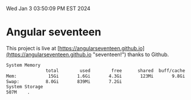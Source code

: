 Wed Jan  3 03:50:09 PM EST 2024

# Angular seventeen


This project is live at [https://angularseventeen.github.io](https://angularseventeen.github.io "seventeen!") thanks to Github.

```bash
System Memory
               total        used        free      shared  buff/cache   available
Mem:            15Gi       1.6Gi       4.3Gi       123Mi       9.8Gi        13Gi
Swap:          8.0Gi       839Mi       7.2Gi
System Storage
507M	.
```
